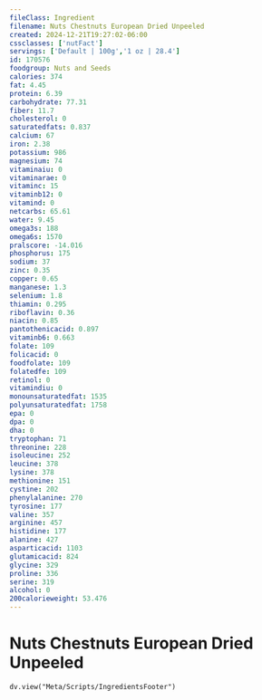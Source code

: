 ```yaml
---
fileClass: Ingredient
filename: Nuts Chestnuts European Dried Unpeeled
created: 2024-12-21T19:27:02-06:00
cssclasses: ['nutFact']
servings: ['Default | 100g','1 oz | 28.4']
id: 170576
foodgroup: Nuts and Seeds
calories: 374
fat: 4.45
protein: 6.39
carbohydrate: 77.31
fiber: 11.7
cholesterol: 0
saturatedfats: 0.837
calcium: 67
iron: 2.38
potassium: 986
magnesium: 74
vitaminaiu: 0
vitaminarae: 0
vitaminc: 15
vitaminb12: 0
vitamind: 0
netcarbs: 65.61
water: 9.45
omega3s: 188
omega6s: 1570
pralscore: -14.016
phosphorus: 175
sodium: 37
zinc: 0.35
copper: 0.65
manganese: 1.3
selenium: 1.8
thiamin: 0.295
riboflavin: 0.36
niacin: 0.85
pantothenicacid: 0.897
vitaminb6: 0.663
folate: 109
folicacid: 0
foodfolate: 109
folatedfe: 109
retinol: 0
vitamindiu: 0
monounsaturatedfat: 1535
polyunsaturatedfat: 1758
epa: 0
dpa: 0
dha: 0
tryptophan: 71
threonine: 228
isoleucine: 252
leucine: 378
lysine: 378
methionine: 151
cystine: 202
phenylalanine: 270
tyrosine: 177
valine: 357
arginine: 457
histidine: 177
alanine: 427
asparticacid: 1103
glutamicacid: 824
glycine: 329
proline: 336
serine: 319
alcohol: 0
200calorieweight: 53.476
---
```


# Nuts Chestnuts European Dried Unpeeled

```dataviewjs
dv.view("Meta/Scripts/IngredientsFooter")
```